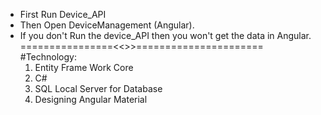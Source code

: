 * First Run Device_API
* Then Open DeviceManagement (Angular).
* If you don't Run the device_API then you won't get the data in Angular.
  ================<<>>======================
  #Technology:
  1. Entity Frame Work Core
  2. C#
  3. SQL Local Server for Database
  4. Designing Angular Material
     
  
